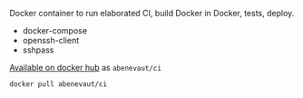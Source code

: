 Docker container to run elaborated CI, build Docker in Docker, tests, deploy.

- docker-compose
- openssh-client
- sshpass

[Available on docker hub](https://hub.docker.com/r/abenevaut/ci) as `abenevaut/ci`

```
docker pull abenevaut/ci
```
